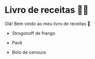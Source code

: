# Livro de receitas :man_cook:



Olá! Bem vindo ao meu livro de receitas :wave:

- Strogonoff de frango

- Pavê

- Bolo de cenoura

  ​

  ​